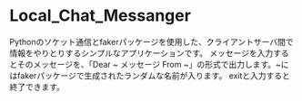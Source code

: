 # Local_Chat_Messanger
Pythonのソケット通信とfakerパッケージを使用した、クライアントサーバ間で情報をやりとりするシンプルなアプリケーションです。
メッセージを入力するとそのメッセージを、「Dear ~ メッセージ From ~」の形式で出力します。~にはfakerパッケージで生成されたランダムな名前が入ります。
exitと入力すると終了できます。
